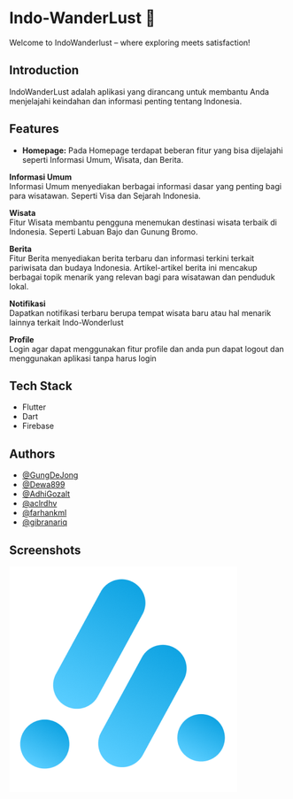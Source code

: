 # Indo-WanderLust 🚀

Welcome to IndoWanderlust – where exploring meets satisfaction!


## Introduction

IndoWanderLust adalah aplikasi yang dirancang untuk membantu Anda menjelajahi keindahan dan informasi penting tentang Indonesia.

## Features

- **Homepage:** Pada Homepage terdapat beberan fitur yang bisa dijelajahi seperti Informasi Umum, Wisata, dan Berita.

**Informasi Umum** <br />
Informasi Umum menyediakan berbagai informasi dasar yang penting bagi para wisatawan. Seperti Visa dan Sejarah Indonesia.<br />

**Wisata**<br />
Fitur Wisata membantu pengguna menemukan destinasi wisata terbaik di Indonesia. Seperti Labuan Bajo dan Gunung Bromo.<br />

**Berita**<br />
Fitur Berita menyediakan berita terbaru dan informasi terkini terkait pariwisata dan budaya Indonesia. Artikel-artikel berita ini mencakup berbagai topik menarik yang relevan bagi para wisatawan dan penduduk lokal.<br />

**Notifikasi**<br />
Dapatkan notifikasi terbaru berupa tempat wisata baru atau hal menarik lainnya terkait Indo-Wonderlust

**Profile**<br />
Login agar dapat menggunakan fitur profile dan anda pun dapat logout dan menggunakan aplikasi tanpa harus login

## Tech Stack

- Flutter
- Dart
- Firebase

## Authors

- [@GungDeJong](https://github.com/GungDeJong)
- [@Dewa899](https://github.com/Dewa899)
- [@AdhiGozalt](https://github.com/AdhiGozalt)
- [@aclrdhv](https://github.com/aclrdhv)
- [@farhankml](https://github.com/farhanakml)
- [@gibranariq](https://github.com/gibranariq)
  
## Screenshots

![Screenshot 1](https://github.com/GungDeJong/IndoWanderlust_App/blob/main/assets/images/image4.png)
